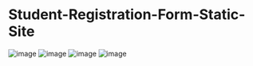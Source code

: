# Student-Registration-Form-Static-Site
![image](https://github.com/Harishshanmugamm/Student-Registration-Form-Static-Site-/assets/115945412/e3abb444-9e52-491f-8925-a6b6e7f6f651)
![image](https://github.com/Harishshanmugamm/Student-Registration-Form-Static-Site-/assets/115945412/466b593c-f0ea-4ee6-ab80-696a502669dc)
![image](https://github.com/Harishshanmugamm/Student-Registration-Form-Static-Site-/assets/115945412/cdf9c9f9-d4dc-41b4-a453-f4fa03e43520)
![image](https://github.com/Harishshanmugamm/Student-Registration-Form-Static-Site-/assets/115945412/6d06f0f8-fdc7-470d-b32f-4bd75331c59c)


